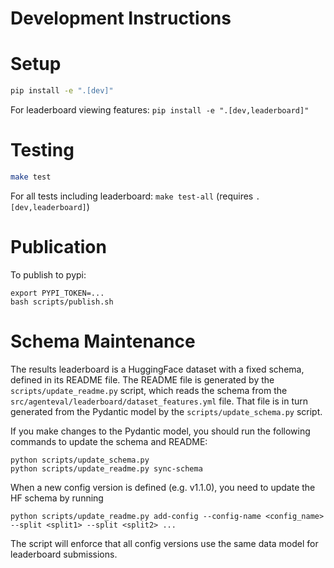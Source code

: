 # Development Instructions

# Setup

```bash
pip install -e ".[dev]"
```

For leaderboard viewing features: `pip install -e ".[dev,leaderboard]"`

# Testing

```bash
make test
```

For all tests including leaderboard: `make test-all` (requires `.[dev,leaderboard]`)

# Publication

To publish to pypi:

```shell
export PYPI_TOKEN=...
bash scripts/publish.sh
```

# Schema Maintenance

The results leaderboard is a HuggingFace dataset with a fixed schema, defined in its README file.
The README file is generated by the `scripts/update_readme.py` script, 
which reads the schema from the `src/agenteval/leaderboard/dataset_features.yml` file. That file is
in turn generated from the Pydantic model by the `scripts/update_schema.py` script.

If you make changes to the Pydantic model, you should run the following commands to update the schema and README:

```shell
python scripts/update_schema.py
python scripts/update_readme.py sync-schema
```

When a new config version is defined (e.g. v1.1.0), you need to update the HF schema by running
```shell
python scripts/update_readme.py add-config --config-name <config_name> --split <split1> --split <split2> ...
```
The script will enforce that all config versions use the same data model for leaderboard submissions.
